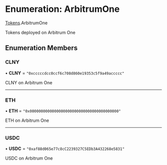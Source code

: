# Enumeration: ArbitrumOne

[Tokens](../modules/Tokens.md).ArbitrumOne

Tokens deployed on Arbitrum One

## Enumeration Members

### CLNY

• **CLNY** = ``"0xcccccdcc0ccf6c708d860e19353c5f9a49accccc"``

CLNY on Arbitrum One

___

### ETH

• **ETH** = ``"0x0000000000000000000000000000000000000000"``

ETH on Arbitrum One

___

### USDC

• **USDC** = ``"0xaf88d065e77c8cC2239327C5EDb3A432268e5831"``

USDC on Arbitrum One
